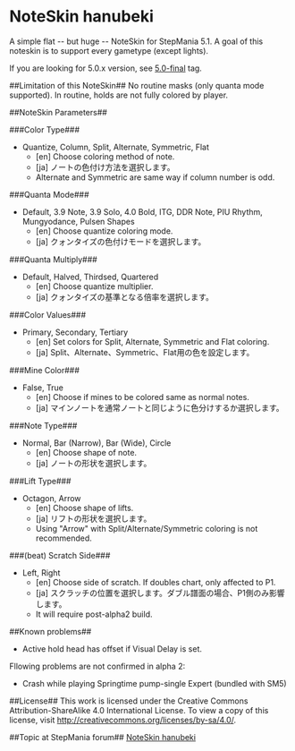 NoteSkin hanubeki
=================

A simple flat -- but huge -- NoteSkin for StepMania 5.1.
A goal of this noteskin is to support every gametype (except lights).

If you are looking for 5.0.x version, see [5.0-final](https://github.com/hanubeki/noteskin-hanubeki/tree/5.0-final) tag.

##Limitation of this NoteSkin##
No routine masks (only quanta mode supported).
In routine, holds are not fully colored by player.

##NoteSkin Parameters##

###Color Type###
* Quantize, Column, Split, Alternate, Symmetric, Flat
    * [en] Choose coloring method of note.
    * [ja] ノートの色付け方法を選択します。
    * Alternate and Symmetric are same way if column number is odd.

###Quanta Mode###
* Default, 3.9 Note, 3.9 Solo, 4.0 Bold, ITG, DDR Note, PIU Rhythm, Mungyodance, Pulsen Shapes
    * [en] Choose quantize coloring mode.
    * [ja] クォンタイズの色付けモードを選択します。

###Quanta Multiply###
* Default, Halved, Thirdsed, Quartered
    * [en] Choose quantize multiplier.
    * [ja] クォンタイズの基準となる倍率を選択します。

###Color Values###
* Primary, Secondary, Tertiary
    * [en] Set colors for Split, Alternate, Symmetric and Flat coloring.
    * [ja] Split、Alternate、Symmetric、Flat用の色を設定します。

###Mine Color###
* False, True
    * [en] Choose if mines to be colored same as normal notes.
    * [ja] マインノートを通常ノートと同じように色分けするか選択します。

###Note Type###
* Normal, Bar (Narrow), Bar (Wide), Circle
    * [en] Choose shape of note.
    * [ja] ノートの形状を選択します。

###Lift Type###
* Octagon, Arrow
    * [en] Choose shape of lifts.
    * [ja] リフトの形状を選択します。
    * Using "Arrow" with Split/Alternate/Symmetric coloring is not recommended.

###(beat) Scratch Side###
* Left, Right
    * [en] Choose side of scratch. If doubles chart, only affected to P1.
    * [ja] スクラッチの位置を選択します。ダブル譜面の場合、P1側のみ影響します。
    * It will require post-alpha2 build.

##Known problems##
* Active hold head has offset if Visual Delay is set.

Fllowing problems are not confirmed in alpha 2:
* Crash while playing Springtime pump-single Expert (bundled with SM5)

##License##
This work is licensed under the Creative Commons Attribution-ShareAlike 4.0
International License. To view a copy of this license,
visit http://creativecommons.org/licenses/by-sa/4.0/.

##Topic at StepMania forum##
[NoteSkin hanubeki](http://www.stepmania.com/forums/themes/show/4557)
